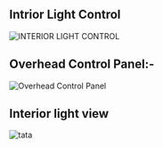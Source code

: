 ## Intrior Light Control

![INTERIOR LIGHT CONTROL](https://user-images.githubusercontent.com/94521102/150650194-0c7ca276-43a4-4b7f-9c62-3f759c3865ca.png)




## Overhead Control Panel:-
![Overhead Control Panel](https://user-images.githubusercontent.com/94521102/150650216-69be1c49-5b46-4d2d-821e-01c9b0d20ec5.png)


## Interior light view
![tata](https://user-images.githubusercontent.com/94521102/150641885-538ac32b-0ff9-41d4-a2dd-76e7cc41267a.jpeg)



